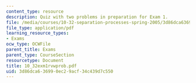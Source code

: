 ```yaml
---
content_type: resource
description: Quiz with two problems in preparation for Exam 1.
file: /media/courses/10-32-separation-processes-spring-2005/3d86dca636990ec29acf34c439d7c550_10_32exm1rvwprob.pdf
file_type: application/pdf
learning_resource_types:
- Exams
ocw_type: OCWFile
parent_title: Exams
parent_type: CourseSection
resourcetype: Document
title: 10_32exm1rvwprob.pdf
uid: 3d86dca6-3699-0ec2-9acf-34c439d7c550
---
```

